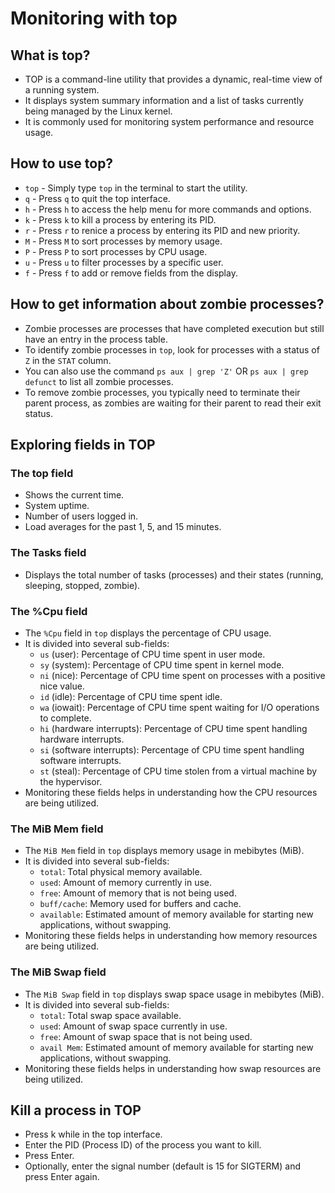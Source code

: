 # Monitoring with top

## What is top?

- TOP is a command-line utility that provides a dynamic, real-time view of a running system.
- It displays system summary information and a list of tasks currently being managed by the Linux kernel.
- It is commonly used for monitoring system performance and resource usage.

## How to use top?

- `top` - Simply type `top` in the terminal to start the utility.
- `q` - Press `q` to quit the top interface.
- `h` - Press `h` to access the help menu for more commands and options.
- `k` - Press `k` to kill a process by entering its PID.
- `r` - Press `r` to renice a process by entering its PID and new priority.
- `M` - Press `M` to sort processes by memory usage.
- `P` - Press `P` to sort processes by CPU usage.
- `u` - Press `u` to filter processes by a specific user.
- `f` - Press `f` to add or remove fields from the display.

## How to get information about zombie processes?

- Zombie processes are processes that have completed execution but still have an entry in the process table.
- To identify zombie processes in `top`, look for processes with a status of `Z` in the `STAT` column.
- You can also use the command `ps aux | grep 'Z'` OR `ps aux | grep defunct` to list all zombie processes.
- To remove zombie processes, you typically need to terminate their parent process, as zombies are waiting for their parent to read their exit status.

## Exploring fields in TOP

### The top field

- Shows the current time.
- System uptime.
- Number of users logged in.
- Load averages for the past 1, 5, and 15 minutes.

### The Tasks field

- Displays the total number of tasks (processes) and their states (running, sleeping, stopped, zombie).

### The %Cpu field

- The `%Cpu` field in `top` displays the percentage of CPU usage.
- It is divided into several sub-fields:
  - `us` (user): Percentage of CPU time spent in user mode.
  - `sy` (system): Percentage of CPU time spent in kernel mode.
  - `ni` (nice): Percentage of CPU time spent on processes with a positive nice value.
  - `id` (idle): Percentage of CPU time spent idle.
  - `wa` (iowait): Percentage of CPU time spent waiting for I/O operations to complete.
  - `hi` (hardware interrupts): Percentage of CPU time spent handling hardware interrupts.
  - `si` (software interrupts): Percentage of CPU time spent handling software interrupts.
  - `st` (steal): Percentage of CPU time stolen from a virtual machine by the hypervisor.
- Monitoring these fields helps in understanding how the CPU resources are being utilized.

### The MiB Mem field

- The `MiB Mem` field in `top` displays memory usage in mebibytes (MiB).
- It is divided into several sub-fields:
  - `total`: Total physical memory available.
  - `used`: Amount of memory currently in use.
  - `free`: Amount of memory that is not being used.
  - `buff/cache`: Memory used for buffers and cache.
  - `available`: Estimated amount of memory available for starting new applications, without swapping.
- Monitoring these fields helps in understanding how memory resources are being utilized.

### The MiB Swap field

- The `MiB Swap` field in `top` displays swap space usage in mebibytes (MiB).
- It is divided into several sub-fields:
  - `total`: Total swap space available.
  - `used`: Amount of swap space currently in use.
  - `free`: Amount of swap space that is not being used.
  - `avail Mem`: Estimated amount of memory available for starting new applications, without swapping.
- Monitoring these fields helps in understanding how swap resources are being utilized.

## Kill a process in TOP

- Press k while in the top interface.
- Enter the PID (Process ID) of the process you want to kill.
- Press Enter.
- Optionally, enter the signal number (default is 15 for SIGTERM) and press Enter again.
